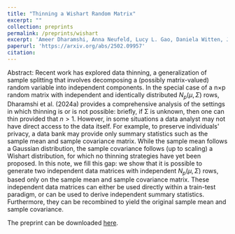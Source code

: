 ```yaml
---
title: "Thinning a Wishart Random Matrix"
excerpt: ""
collection: preprints
permalink: /preprints/wishart
excerpt: 'Ameer Dharamshi, Anna Neufeld, Lucy L. Gao, Daniela Witten, Jacob Bien'
paperurl: 'https://arxiv.org/abs/2502.09957'
citation: 
---
```


Abstract: Recent work has explored data thinning, a generalization of sample splitting that involves decomposing a (possibly matrix-valued) random variable into independent components. In the special case of a n×p random matrix with independent and identically distributed $N_p(\mu,\Sigma)$ rows, Dharamshi et al. (2024a) provides a comprehensive analysis of the settings in which thinning is or is not possible: briefly, if Σ is unknown, then one can thin provided that $n>1$. However, in some situations a data analyst may not have direct access to the data itself. For example, to preserve individuals' privacy, a data bank may provide only summary statistics such as the sample mean and sample covariance matrix. While the sample mean follows a Gaussian distribution, the sample covariance follows (up to scaling) a Wishart distribution, for which no thinning strategies have yet been proposed. In this note, we fill this gap: we show that it is possible to generate two independent data matrices with independent $N_p(\mu,\Sigma)$ rows, based only on the sample mean and sample covariance matrix. These independent data matrices can either be used directly within a train-test paradigm, or can be used to derive independent summary statistics. Furthermore, they can be recombined to yield the original sample mean and sample covariance.

The preprint can be downloaded [here](https://arxiv.org/abs/2502.09957).
